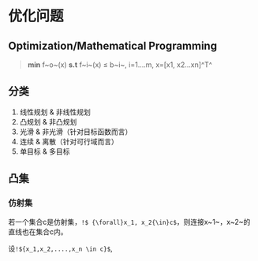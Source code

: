 # 优化问题

## Optimization/Mathematical Programming

>**min** f~o~(x) 
>   **s.t** f~i~(x) ≤ b~i~, i=1....m, x=[x1, x2...xn]^T^

## 分类

1. 线性规划 & 非线性规划
2. 凸规划 & 非凸规划
3. 光滑 & 非光滑（针对目标函数而言）
4. 连续 & 离散（针对可行域而言）
5. 单目标 & 多目标

## 凸集

### 仿射集

若一个集合c是仿射集，`!$ {\forall}x_1, x_2{\in}c$`，则连接x~1~，x~2~的直线也在集合c内。

设`!${x_1,x_2,....,x_n \in c}$`,



